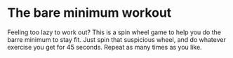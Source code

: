 # The bare minimum workout

Feeling too lazy to work out? This is a spin wheel game to help you do the barre minimum to stay fit. Just spin that suspicious wheel, and do whatever exercise you get for 45 seconds. Repeat as many times as you like.
